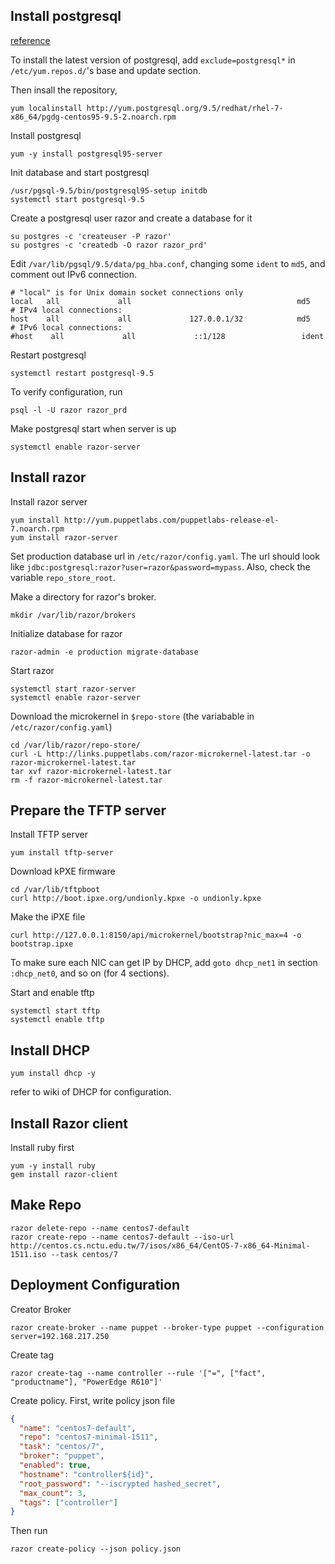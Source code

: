 ## Install postgresql

[reference](https://wiki.postgresql.org/wiki/YUM_Installation)

To install the latest version of postgresql, add `exclude=postgresql*` in `/etc/yum.repos.d/`'s base and update section.

Then insall the repository,
````
yum localinstall http://yum.postgresql.org/9.5/redhat/rhel-7-x86_64/pgdg-centos95-9.5-2.noarch.rpm
````

Install postgresql
````
yum -y install postgresql95-server
````

Init database and start postgresql
````
/usr/pgsql-9.5/bin/postgresql95-setup initdb
systemctl start postgresql-9.5
````

Create a postgresql user razor and create a database for it
````
su postgres -c 'createuser -P razor'
su postgres -c 'createdb -O razor razor_prd'
````

Edit `/var/lib/pgsql/9.5/data/pg_hba.conf`, changing some `ident` to `md5`, and comment out IPv6 connection.
````
# "local" is for Unix domain socket connections only
local   all             all                                     md5
# IPv4 local connections:
host    all             all             127.0.0.1/32            md5
# IPv6 local connections:
#host    all             all             ::1/128                 ident
````

Restart postgresql
````
systemctl restart postgresql-9.5
````

To verify configuration, run
````
psql -l -U razor razor_prd
````

Make postgresql start when server is up
````
systemctl enable razor-server
````

## Install razor

Install razor server
````
yum install http://yum.puppetlabs.com/puppetlabs-release-el-7.noarch.rpm
yum install razor-server
````

Set production database url in `/etc/razor/config.yaml`. The url should look like `jdbc:postgresql:razor?user=razor&password=mypass`. Also, check the variable `repo_store_root`.

Make a directory for razor's broker.
````
mkdir /var/lib/razor/brokers
````

Initialize database for razor
````
razor-admin -e production migrate-database
````

Start razor
````
systemctl start razor-server
systemctl enable razor-server
````

Download the microkernel in `$repo-store` (the variabable in `/etc/razor/config.yaml`)
````
cd /var/lib/razor/repo-store/
curl -L http://links.puppetlabs.com/razor-microkernel-latest.tar -o razor-microkernel-latest.tar
tar xvf razor-microkernel-latest.tar 
rm -f razor-microkernel-latest.tar
````

## Prepare the TFTP server

Install TFTP server
````
yum install tftp-server
````

Download kPXE firmware
````
cd /var/lib/tftpboot
curl http://boot.ipxe.org/undionly.kpxe -o undionly.kpxe
````

Make the iPXE file 
````
curl http://127.0.0.1:8150/api/microkernel/bootstrap?nic_max=4 -o bootstrap.ipxe
````

To make sure each NIC can get IP by DHCP, add `goto dhcp_net1` in section `:dhcp_net0`, and so on (for 4 sections).

Start and enable tftp
````
systemctl start tftp
systemctl enable tftp
````

## Install DHCP
````
yum install dhcp -y 
````
refer to wiki of DHCP for configuration.

## Install Razor client 

Install ruby first
````
yum -y install ruby
gem install razor-client
````

## Make Repo

````
razor delete-repo --name centos7-default
razor create-repo --name centos7-default --iso-url http://centos.cs.nctu.edu.tw/7/isos/x86_64/CentOS-7-x86_64-Minimal-1511.iso --task centos/7
````

## Deployment Configuration 

Creator Broker
````
razor create-broker --name puppet --broker-type puppet --configuration server=192.168.217.250
````

Create tag
````
razor create-tag --name controller --rule '["=", ["fact", "productname"], "PowerEdge R610"]'
````

Create policy. First, write policy json file
````json
{
  "name": "centos7-default",
  "repo": "centos7-minimal-1511",
  "task": "centos/7",
  "broker": "puppet",
  "enabled": true,
  "hostname": "controller${id}",
  "root_password": "--iscrypted hashed_secret",
  "max_count": 3,
  "tags": ["controller"]
}
````
Then run
````
razor create-policy --json policy.json 
````
